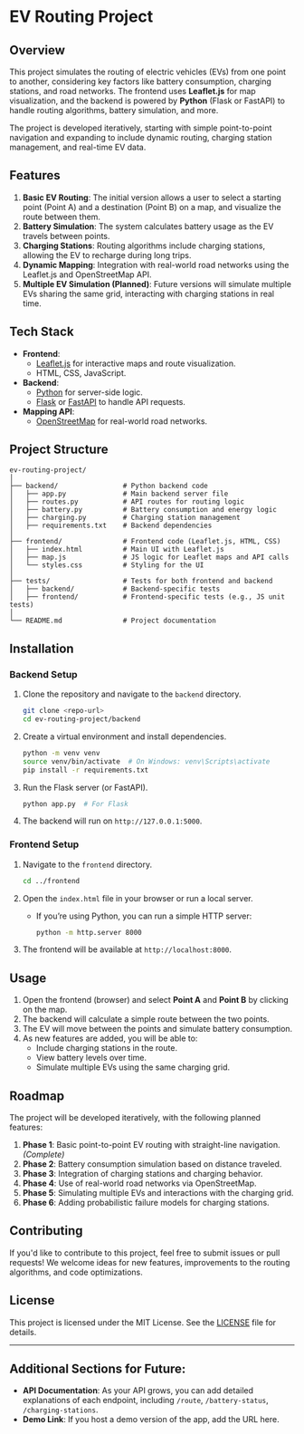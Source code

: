 # **EV Routing Project**

## **Overview**
This project simulates the routing of electric vehicles (EVs) from one point to another, considering key factors like battery consumption, charging stations, and road networks. The frontend uses **Leaflet.js** for map visualization, and the backend is powered by **Python** (Flask or FastAPI) to handle routing algorithms, battery simulation, and more.

The project is developed iteratively, starting with simple point-to-point navigation and expanding to include dynamic routing, charging station management, and real-time EV data.

## **Features**
1. **Basic EV Routing**: The initial version allows a user to select a starting point (Point A) and a destination (Point B) on a map, and visualize the route between them.
2. **Battery Simulation**: The system calculates battery usage as the EV travels between points.
3. **Charging Stations**: Routing algorithms include charging stations, allowing the EV to recharge during long trips.
4. **Dynamic Mapping**: Integration with real-world road networks using the Leaflet.js and OpenStreetMap API.
5. **Multiple EV Simulation (Planned)**: Future versions will simulate multiple EVs sharing the same grid, interacting with charging stations in real time.

## **Tech Stack**
- **Frontend**: 
  - [Leaflet.js](https://leafletjs.com/) for interactive maps and route visualization.
  - HTML, CSS, JavaScript.
- **Backend**: 
  - [Python](https://www.python.org/) for server-side logic.
  - [Flask](https://flask.palletsprojects.com/) or [FastAPI](https://fastapi.tiangolo.com/) to handle API requests.
- **Mapping API**: 
  - [OpenStreetMap](https://www.openstreetmap.org/) for real-world road networks.
  
## **Project Structure**
```
ev-routing-project/
│
├── backend/                # Python backend code
│   ├── app.py              # Main backend server file
│   ├── routes.py           # API routes for routing logic
│   ├── battery.py          # Battery consumption and energy logic
│   ├── charging.py         # Charging station management
│   ├── requirements.txt    # Backend dependencies
│
├── frontend/               # Frontend code (Leaflet.js, HTML, CSS)
│   ├── index.html          # Main UI with Leaflet.js
│   ├── map.js              # JS logic for Leaflet maps and API calls
│   └── styles.css          # Styling for the UI
│
├── tests/                  # Tests for both frontend and backend
│   ├── backend/            # Backend-specific tests
│   ├── frontend/           # Frontend-specific tests (e.g., JS unit tests)
│
└── README.md               # Project documentation
```

## **Installation**

### **Backend Setup**
1. Clone the repository and navigate to the `backend` directory.
   ```bash
   git clone <repo-url>
   cd ev-routing-project/backend
   ```

2. Create a virtual environment and install dependencies.
   ```bash
   python -m venv venv
   source venv/bin/activate  # On Windows: venv\Scripts\activate
   pip install -r requirements.txt
   ```

3. Run the Flask server (or FastAPI).
   ```bash
   python app.py  # For Flask
   ```

4. The backend will run on `http://127.0.0.1:5000`.

### **Frontend Setup**
1. Navigate to the `frontend` directory.
   ```bash
   cd ../frontend
   ```

2. Open the `index.html` file in your browser or run a local server.
   - If you’re using Python, you can run a simple HTTP server:
     ```bash
     python -m http.server 8000
     ```

3. The frontend will be available at `http://localhost:8000`.

## **Usage**
1. Open the frontend (browser) and select **Point A** and **Point B** by clicking on the map.
2. The backend will calculate a simple route between the two points.
3. The EV will move between the points and simulate battery consumption.
4. As new features are added, you will be able to:
   - Include charging stations in the route.
   - View battery levels over time.
   - Simulate multiple EVs using the same charging grid.

## **Roadmap**
The project will be developed iteratively, with the following planned features:
1. **Phase 1**: Basic point-to-point EV routing with straight-line navigation. *(Complete)*
2. **Phase 2**: Battery consumption simulation based on distance traveled.
3. **Phase 3**: Integration of charging stations and charging behavior.
4. **Phase 4**: Use of real-world road networks via OpenStreetMap.
5. **Phase 5**: Simulating multiple EVs and interactions with the charging grid.
6. **Phase 6**: Adding probabilistic failure models for charging stations.

## **Contributing**
If you'd like to contribute to this project, feel free to submit issues or pull requests! We welcome ideas for new features, improvements to the routing algorithms, and code optimizations.

## **License**
This project is licensed under the MIT License. See the [LICENSE](LICENSE) file for details.

---

## **Additional Sections for Future**:
- **API Documentation**: As your API grows, you can add detailed explanations of each endpoint, including `/route`, `/battery-status`, `/charging-stations`.
- **Demo Link**: If you host a demo version of the app, add the URL here.
